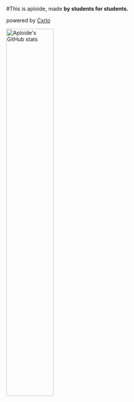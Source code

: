 #This is aploide, made **by students for students.**

powered by [Cxrlo](https://cxrlodesign.com)

<img alt="Aploide's GitHub stats" src="https://github-readme-stats.vercel.app/api?username=aploide&count_private=true&show_icons=true&theme=tokyonight" width="50%" />
